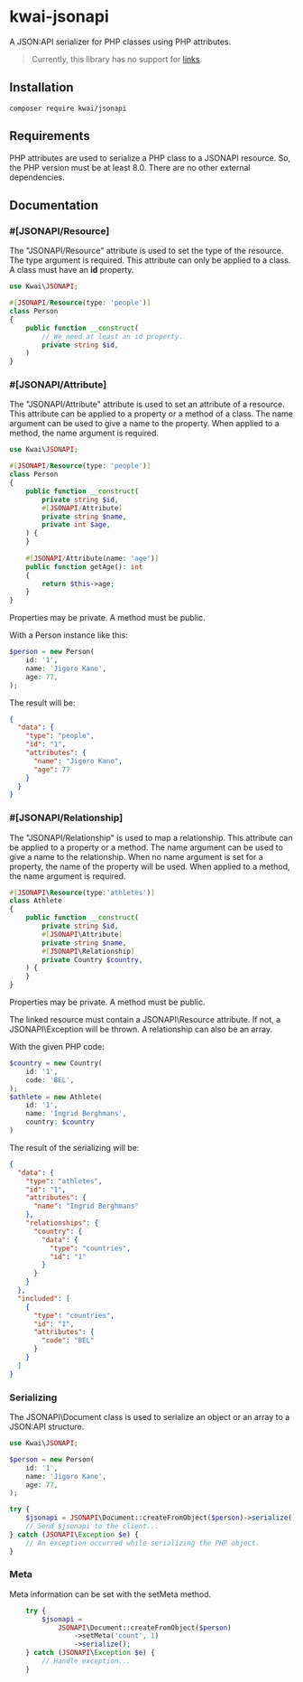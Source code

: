 # kwai-jsonapi
A JSON:API serializer for PHP classes using PHP attributes.

> Currently, this library has no support for [links](https://jsonapi.org/format/#document-links).

## Installation

```` 
composer require kwai/jsonapi
````

## Requirements
PHP attributes are used to serialize a PHP class to a JSONAPI resource. So, the 
PHP version must be at least 8.0. There are no other external dependencies.

## Documentation

### #[JSONAPI/Resource]
The "JSONAPI/Resource" attribute is used to set the type of the resource. The type
argument is required. This attribute can only be applied to a class. A class
must have an **id** property.

````php
use Kwai\JSONAPI;

#[JSONAPI/Resource(type: 'people')]
class Person 
{
    public function __construct(
        // We need at least an id property.
        private string $id,
    )
}
````

### #[JSONAPI/Attribute]
The "JSONAPI/Attribute" attribute is used to set an attribute of a resource. This 
attribute can be applied to a property or a method of a class. The name argument 
can be used to give a name to the property. When applied to a method, the name 
argument is required.

````php
use Kwai\JSONAPI;

#[JSONAPI/Resource(type: 'people')]
class Person 
{
    public function __construct(
        private string $id,
        #[JSONAPI/Attribute]
        private string $name,
        private int $age,
    ) {
    }
    
    #[JSONAPI/Attribute(name: 'age')]
    public function getAge(): int
    {
        return $this->age;
    }
}
````
Properties may be private. A method must be public.

With a Person instance like this:

````php
$person = new Person(
    id: '1',
    name: 'Jigoro Kano',
    age: 77,
);
````
The result will be:

````json
{
  "data": {
    "type": "people",
    "id": "1",
    "attributes": {
      "name": "Jigoro Kano",
      "age": 77
    }
  }
}
````

### #[JSONAPI/Relationship]
The "JSONAPI/Relationship" is used to map a relationship. This attribute can be 
applied to a property or a method. The name argument can be used to give a name 
to the relationship. When no name argument is set for a property, the name of 
the property will be used. When applied to a method, the name argument is
required.

````php
#[JSONAPI\Resource(type:'athletes')]
class Athlete
{
    public function __construct(
        private string $id,
        #[JSONAPI\Attribute]
        private string $name,
        #[JSONAPI\Relationship]
        private Country $country,
    ) {
    }
}
````
Properties may be private. A method must be public.

The linked resource must contain a JSONAPI\Resource attribute. If not, a 
JSONAPI\Exception will be thrown. A relationship can also be an array.

With the given PHP code:

````php
$country = new Country(
    id: '1',
    code: 'BEL',
);
$athlete = new Athlete(
    id: '1',
    name: 'Ingrid Berghmans',
    country: $country
)
````

The result of the serializing will be:

````json
{
  "data": {
    "type": "athletes",
    "id": "1",
    "attributes": {
      "name": "Ingrid Berghmans"
    },
    "relationships": {
      "country": {
        "data": {
          "type": "countries",
          "id": "1"
        }
      }
    }
  },
  "included": [
    {
      "type": "countries",
      "id": "1",
      "attributes": {
        "code": "BEL"
      }
    }
  ]
}
````

### Serializing
The JSONAPI\Document class is used to serialize an object or an array to a
JSON:API structure.

````php
use Kwai\JSONAPI;

$person = new Person(
    id: '1',
    name: 'Jigoro Kano',
    age: 77,
);

try {
    $jsonapi = JSONAPI\Document::createFromObject($person)->serialize();
    // Send $jsonapi to the client...
} catch (JSONAPI\Exception $e) {
    // An exception occurred while serializing the PHP object.
}
````

### Meta
Meta information can be set with the setMeta method.

````php
    try {
        $jsonapi =
            JSONAPI\Document::createFromObject($person)
                ->setMeta('count', 1)
                ->serialize();
    } catch (JSONAPI\Exception $e) {
        // Handle exception...
    }
````
